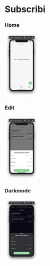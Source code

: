 # Subscribi

### Home

<img src="images/empty_home.png" height="200" />

### Edit

<img src="images/edit_sub.png" height="200"/>

### Darkmode

<img src="images/darkmode.png" height="200"/>
